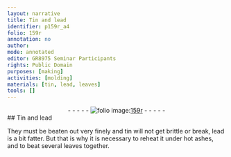 ```yaml
---
layout: narrative
title: Tin and lead
identifier: p159r_a4
folio: 159r
annotation: no
author:
mode: annotated
editor: GR8975 Seminar Participants
rights: Public Domain
purposes: [making]
activities: [molding]
materials: [tin, lead, leaves]
tools: []
---
```


 <div class="folio" align="center">- - - - - <a href="http://gallica.bnf.fr/ark:/12148/btv1b10500001g/f323.item.r=" target="_blank"><img src="https://cu-mkp.github.io/GR8975-edition/assets/photo-icon.png" alt="folio image: " style="display:inline-block; margin-bottom:-3px;"/>159r</a> - - - - - </div> 
## Tin and lead

 
<span class="activity">They must be beaten out very finely and <span class="material">tin</span> will not get brittle or break, <span class="material">lead</span> is a bit fatter. But that is why it is necessary to reheat it under hot ashes, and to beat several <span class="material">leaves</span> together.</span>
 